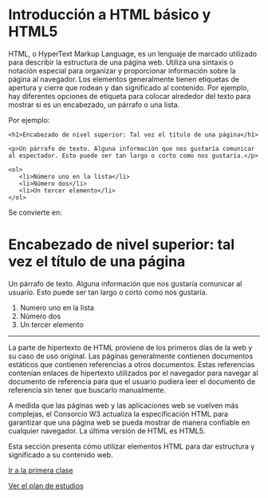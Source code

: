 # Introducción a HTML básico y HTML5

HTML, o HyperText Markup Language, es un lenguaje de marcado utilizado para describir la estructura de una página web. Utiliza una sintaxis o notación especial para organizar y proporcionar información sobre la página al navegador. Los elementos generalmente tienen etiquetas de apertura y cierre que rodean y dan significado al contenido. Por ejemplo, hay diferentes opciones de etiqueta para colocar alrededor del texto para mostrar si es un encabezado, un párrafo o una lista.

Por ejemplo:

````
<h1>Encabezado de nivel superior: Tal vez el título de una página</h1>

<p>Un párrafo de texto. Alguna información que nos gustaría comunicar al espectador. Esto puede ser tan largo o corto como nos gustaría.</p>

<ol>
   <li>Número uno en la lista</li>
   <li>Número dos</li>
   <li>Un tercer elemento</li>
</ol>
````
Se convierte en:

# Encabezado de nivel superior: tal vez el título de una página

Un párrafo de texto. Alguna información que nos gustaría comunicar al usuario. Esto puede ser tan largo o corto como nos gustaría.

1. Numero uno en la lista
2. Número dos
3. Un tercer elemento

----
La parte de hipertexto de HTML proviene de los primeros días de la web y su caso de uso original. Las páginas generalmente contienen documentos estáticos que contienen referencias a otros documentos. Estas referencias contenían enlaces de hipertexto utilizados por el navegador para navegar al documento de referencia para que el usuario pudiera leer el documento de referencia sin tener que buscarlo manualmente.

A medida que las páginas web y las aplicaciones web se vuelven más complejas, el Consorcio W3 actualiza la especificación HTML para garantizar que una página web se pueda mostrar de manera confiable en cualquier navegador. La última versión de HTML es HTML5.

Esta sección presenta cómo utilizar elementos HTML para dar estructura y significado a su contenido web.

<a href="https://github.com/sebastiantorres86/Curso-HTML/blob/master/1-28.md" target="_blank">Ir a la primera clase</a>

[Ver el plan de estudios]()